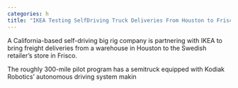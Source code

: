 ```yaml
---
categories: h
title: "IKEA Testing SelfDriving Truck Deliveries From Houston to Frisco"
---
```


A California-based self-driving big rig company is partnering with IKEA to bring freight deliveries from a warehouse in Houston to the Swedish retailer&#8217;s store in Frisco.



The roughly 300-mile pilot program has a semitruck equipped with Kodiak Robotics&#8217; autonomous driving system makin